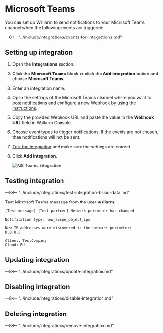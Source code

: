 # Microsoft Teams

You can set up Wallarm to send notifications to your Microsoft Teams channel when the following events are triggered:

--8<-- "../include/integrations/events-for-integrations.md"

## Setting up integration

1. Open the **Integrations** section.
2. Click the **Microsoft Teams** block or click the **Add integration** button and choose **Microsoft Teams**.
3. Enter an integration name.
4. Open the settings of the Microsoft Teams channel where you want to post notifications and configure a new Webhook by using the [instructions](https://docs.microsoft.com/en-us/microsoftteams/platform/webhooks-and-connectors/how-to/add-incoming-webhook).
5. Copy the provided Webhook URL and paste the value to the **Webhook URL** field in Wallarm Console.
6. Choose event types to trigger notifications. If the events are not chosen, then notifications will not be sent.
7. [Test the integration](#testing-integration) and make sure the settings are correct.
8. Click **Add integration**.

      ![MS Teams integration](../../../images/user-guides/settings/integrations/add-ms-teams-integration.png)

## Testing integration

--8<-- "../include/integrations/test-integration-basic-data.md"

Test Microsoft Teams message from the user **wallarm**:

```
[Test message] [Test partner] Network perimeter has changed

Notification type: new_scope_object_ips

New IP addresses were discovered in the network perimeter:
8.8.8.8

Client: TestCompany
Cloud: EU
```

## Updating integration

--8<-- "../include/integrations/update-integration.md"

## Disabling integration

--8<-- "../include/integrations/disable-integration.md"

## Deleting integration

--8<-- "../include/integrations/remove-integration.md"
